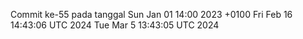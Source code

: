 Commit ke-55 pada tanggal Sun Jan 01 14:00 2023 +0100
Fri Feb 16 14:43:06 UTC 2024
Tue Mar  5 13:43:05 UTC 2024
